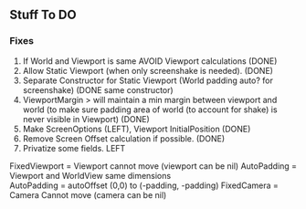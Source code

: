 ## Stuff To DO 


### Fixes 

1. If World and Viewport is same AVOID Viewport calculations (DONE)
2. Allow Static Viewport (when only screenshake is needed). (DONE)
3. Separate Constructor for Static Viewport (World padding auto? for screenshake) (DONE same constructor)
4. ViewportMargin > will maintain a min margin between viewport and world (to make sure padding area of world (to account for shake) is never visible in Viewport) (DONE)
5. Make ScreenOptions (LEFT), Viewport InitialPosition (DONE)
6. Remove Screen Offset calculation if possible. (DONE)
7. Privatize some fields. LEFT


FixedViewport = Viewport cannot move (viewport can be nil)
AutoPadding = Viewport and WorldView same dimensions  
AutoPadding = autoOffset (0,0) to (-padding, -padding)
FixedCamera = Camera Cannot move (camera can be nil)